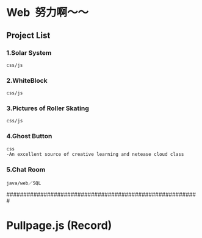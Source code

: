 # Web  努力啊～～

## Project List

### 1.Solar System
	css/js

### 2.WhiteBlock
	css/js

### 3.Pictures of Roller Skating
	css/js

### 4.Ghost Button
	css  
	-An excellent source of creative learning and netease cloud class
	
### 5.Chat Room
	java/web／SQL


#########################################################

# Pullpage.js (Record)
